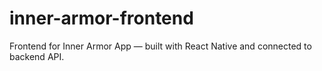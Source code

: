# inner-armor-frontend
Frontend for Inner Armor App — built with React Native and connected to backend API.

